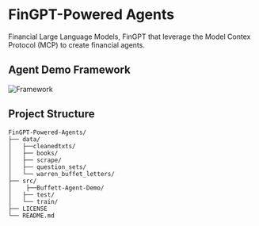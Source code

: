 # FinGPT-Powered Agents

Financial Large Language Models, FinGPT that leverage the Model Contex Protocol (MCP) to create financial agents.


## Agent Demo Framework
![Framework](src/Buffett-Agent-Demo/FinGPT-Powered%20Agents.drawio%20(2).png)







## Project Structure

```
FinGPT-Powered-Agents/
├── data/
│   ├──cleanedtxts/
│   ├── books/
│   ├── scrape/
│   ├── question_sets/
│   └── warren_buffet_letters/
├── src/
│    ├──Buffett-Agent-Demo/
│   ├── test/
│   └── train/
├── LICENSE
└── README.md
```
